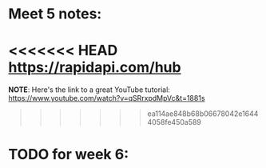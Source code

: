 # Meet 5 notes:

<<<<<<< HEAD
https://rapidapi.com/hub
=======
**NOTE**: Here's the link to a great YouTube tutorial: https://www.youtube.com/watch?v=qSRrxpdMpVc&t=1881s
>>>>>>> ea114ae848b68b06678042e16444058fe450a589

# TODO for week 6:
